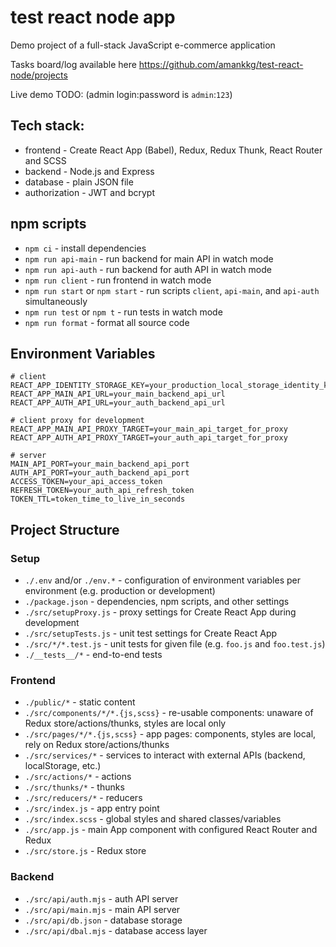# test react node app

Demo project of a full-stack JavaScript e-commerce application

Tasks board/log available here https://github.com/amankkg/test-react-node/projects

Live demo TODO: (admin login:password is `admin`:`123`)

## Tech stack:

- frontend - Create React App (Babel), Redux, Redux Thunk, React Router and SCSS
- backend - Node.js and Express
- database - plain JSON file
- authorization - JWT and bcrypt

## npm scripts

- `npm ci` - install dependencies
- `npm run api-main` - run backend for main API in watch mode
- `npm run api-auth` - run backend for auth API in watch mode
- `npm run client` - run frontend in watch mode
- `npm run start` or `npm start` - run scripts `client`, `api-main`, and `api-auth` simultaneously
- `npm run test` or `npm t` - run tests in watch mode
- `npm run format` - format all source code

## Environment Variables

```dosini
# client
REACT_APP_IDENTITY_STORAGE_KEY=your_production_local_storage_identity_key
REACT_APP_MAIN_API_URL=your_main_backend_api_url
REACT_APP_AUTH_API_URL=your_auth_backend_api_url

# client proxy for development
REACT_APP_MAIN_API_PROXY_TARGET=your_main_api_target_for_proxy
REACT_APP_AUTH_API_PROXY_TARGET=your_auth_api_target_for_proxy

# server
MAIN_API_PORT=your_main_backend_api_port
AUTH_API_PORT=your_auth_backend_api_port
ACCESS_TOKEN=your_api_access_token
REFRESH_TOKEN=your_auth_api_refresh_token
TOKEN_TTL=token_time_to_live_in_seconds
```

## Project Structure

### Setup

- `./.env` and/or `./env.*` - configuration of environment variables per environment (e.g. production or development)
- `./package.json` - dependencies, npm scripts, and other settings
- `./src/setupProxy.js` - proxy settings for Create React App during development
- `./src/setupTests.js` - unit test settings for Create React App
- `./src/*/*.test.js` - unit tests for given file (e.g. `foo.js` and `foo.test.js`)
- `./__tests__/*` - end-to-end tests

### Frontend

- `./public/*` - static content
- `./src/components/*/*.{js,scss}` - re-usable components: unaware of Redux store/actions/thunks, styles are local only
- `./src/pages/*/*.{js,scss}` - app pages: components, styles are local, rely on Redux store/actions/thunks
- `./src/services/*` - services to interact with external APIs (backend, localStorage, etc.)
- `./src/actions/*` - actions
- `./src/thunks/*` - thunks
- `./src/reducers/*` - reducers
- `./src/index.js` - app entry point
- `./src/index.scss` - global styles and shared classes/variables
- `./src/app.js` - main App component with configured React Router and Redux
- `./src/store.js` - Redux store

### Backend

- `./src/api/auth.mjs` - auth API server
- `./src/api/main.mjs` - main API server
- `./src/api/db.json` - database storage
- `./src/api/dbal.mjs` - database access layer
